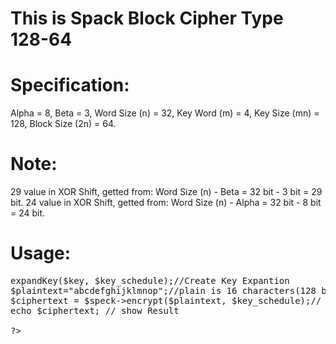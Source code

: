 
# This is Spack Block Cipher Type 128-64 

# Specification:
Alpha = 8, Beta = 3, Word Size (n) = 32, Key Word (m) = 4, Key Size (mn) = 128, Block Size (2n) = 64. 

# Note:
29 value in XOR Shift, getted from: Word Size (n) - Beta = 32 bit - 3 bit = 29 bit. 
24 value in XOR Shift, getted from: Word Size (n) - Alpha = 32 bit - 8 bit = 24 bit. 

# Usage:
<pre>
<?php

include "_speck.class.php";

$key_schedule=array();// this is for Key Expansion
$key="12345678";//Key is 8 characters(64 bit)
$speck = new _SPECK();//instantiation 
$key_schedule = $speck->expandKey($key, $key_schedule);//Create Key Expantion
$plaintext="abcdefghijklmnop";//plain is 16 characters(128 bit)
$ciphertext = $speck->encrypt($plaintext, $key_schedule);// call encrypt function	
echo $ciphertext; // show Result

?>

</pre>
